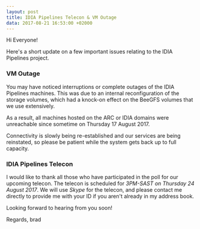 ```yaml
---
layout: post
title: IDIA Pipelines Telecon & VM Outage 
data: 2017-08-21 16:53:00 +02000
---
```


Hi Everyone!

Here's a short update on a few important issues relating to the IDIA Pipelines project.

### VM Outage
You may have noticed interruptions or complete outages of the IDIA Pipelines machines. This was due
to an internal reconfiguration of the storage volumes, which had a knock-on effect on the BeeGFS
volumes that we use extensively. 

As a result, all machines hosted on the ARC or IDIA domains were unreachable since sometime on
Thursday 17 August 2017. 

Connectivity is slowly being re-established and our services are being reinstated, so please be
patient while the system gets back up to full capacity. 

### IDIA Pipelines Telecon
I would like to thank all those who have participated in the poll for our upcoming telecon. The
telecon is scheduled for *3PM-SAST on Thursday 24 August 2017*. We will use _Skype_ for the telecon,
and please contact me directly to provide me with your ID if you aren't already in my address book. 

Looking forward to hearing from you soon!

Regards, brad
